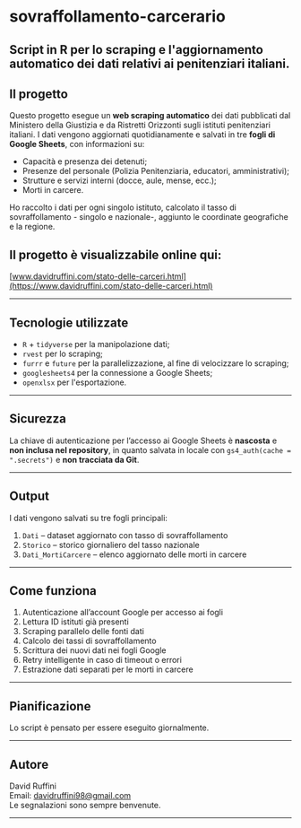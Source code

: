 # sovraffollamento-carcerario
Script in R per lo scraping e l'aggiornamento automatico dei dati relativi ai penitenziari italiani.
---

## Il progetto

Questo progetto esegue un **web scraping automatico** dei dati pubblicati dal Ministero della Giustizia e da Ristretti Orizzonti sugli istituti penitenziari italiani. I dati vengono aggiornati quotidianamente e salvati in tre **fogli di Google Sheets**, con informazioni su:

* Capacità e presenza dei detenuti;
* Presenze del personale (Polizia Penitenziaria, educatori, amministrativi);
* Strutture e servizi interni (docce, aule, mense, ecc.);
* Morti in carcere.
  
Ho raccolto i dati per ogni singolo istituto, calcolato il tasso di sovraffollamento - singolo e nazionale-, aggiunto le coordinate geografiche e la regione.

## **Il progetto è visualizzabile online qui**:
[www.davidruffini.com/stato-delle-carceri.html](https://www.davidruffini.com/stato-delle-carceri.html)

---

## Tecnologie utilizzate

* `R` + `tidyverse` per la manipolazione dati;
* `rvest` per lo scraping;
* `furrr` e `future` per la parallelizzazione, al fine di velocizzare lo scraping;
* `googlesheets4` per la connessione a Google Sheets;
* `openxlsx` per l'esportazione.

---

## Sicurezza

La chiave di autenticazione per l’accesso ai Google Sheets è **nascosta** e **non inclusa nel repository**, in quanto salvata in locale con `gs4_auth(cache = ".secrets")` e **non tracciata da Git**.

---

## Output

I dati vengono salvati su tre fogli principali:

1. `Dati` – dataset aggiornato con tasso di sovraffollamento
2. `Storico` – storico giornaliero del tasso nazionale
3. `Dati_MortiCarcere` – elenco aggiornato delle morti in carcere

---

## Come funziona

1. Autenticazione all’account Google per accesso ai fogli
2. Lettura ID istituti già presenti
3. Scraping parallelo delle fonti dati
4. Calcolo dei tassi di sovraffollamento
5. Scrittura dei nuovi dati nei fogli Google
6. Retry intelligente in caso di timeout o errori
7. Estrazione dati separati per le morti in carcere

---

## Pianificazione

Lo script è pensato per essere eseguito giornalmente.

---

## Autore

David Ruffini <br>
Email: [davidruffini98@gmail.com](mailto:davidruffini98@gmail.com) <br>
Le segnalazioni sono sempre benvenute. 

---

